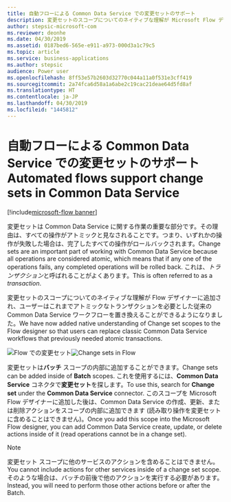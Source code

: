 ```yaml
---
title: 自動フローによる Common Data Service での変更セットのサポート
description: 変更セットのスコープについてのネイティブな理解が Microsoft Flow デザイナーに追加され、ユーザーはこれまでアトミックなトランザクションを必要とした従来の Common Data Service ワークフローを置き換えることができるようになりました。
author: stepsic-microsoft-com
ms.reviewer: deonhe
ms.date: 04/30/2019
ms.assetid: 0187bed6-565e-e911-a973-000d3a1c79c5
ms.topic: article
ms.service: business-applications
ms.author: stepsic
audience: Power user
ms.openlocfilehash: 8ff53e57b2603d32770c044a11a0f531e3cff419
ms.sourcegitcommit: 2a74fca6d58a1a6abe2c19cac21deae64d5fd8af
ms.translationtype: HT
ms.contentlocale: ja-JP
ms.lasthandoff: 04/30/2019
ms.locfileid: "1445812"
---
```

# <a name="automated-flows-support-change-sets-in-common-data-service"></a><span data-ttu-id="d80e7-103">自動フローによる Common Data Service での変更セットのサポート</span><span class="sxs-lookup"><span data-stu-id="d80e7-103">Automated flows support change sets in Common Data Service</span></span>

[!include[microsoft-flow banner](../includes/microsoft-flow.md)]

<span data-ttu-id="d80e7-104">変更セットは Common Data Service に関する作業の重要な部分です。その理由は、すべての操作がアトミックと見なされることです。つまり、いずれかの操作が失敗した場合は、完了したすべての操作がロールバックされます。</span><span class="sxs-lookup"><span data-stu-id="d80e7-104">Change sets are an important part of working with Common Data Service because all operations are considered atomic, which means that if any one of the operations fails, any completed operations will be rolled back.</span></span> <span data-ttu-id="d80e7-105">これは、*トランザクション*と呼ばれることがよくあります。</span><span class="sxs-lookup"><span data-stu-id="d80e7-105">This is often referred to as a *transaction*.</span></span>

<span data-ttu-id="d80e7-106">変更セットのスコープについてのネイティブな理解が Flow デザイナーに追加され、ユーザーはこれまでアトミックなトランザクションを必要とした従来の Common Data Service ワークフローを置き換えることができるようになりました。</span><span class="sxs-lookup"><span data-stu-id="d80e7-106">We have now added native understanding of Change set scopes to the Flow designer so that users can replace classic Common Data Service workflows that previously needed atomic transactions.</span></span>

<span data-ttu-id="d80e7-107">![Flow での変更セット](media/ChangeSets-1.png "Flow での変更セット")</span><span class="sxs-lookup"><span data-stu-id="d80e7-107">![Change sets in Flow](media/ChangeSets-1.png "Change sets in Flow")</span></span>

<span data-ttu-id="d80e7-108">変更セットは**バッチ** スコープの内部に追加することができます。</span><span class="sxs-lookup"><span data-stu-id="d80e7-108">Change sets can be added inside of **Batch** scopes.</span></span> <span data-ttu-id="d80e7-109">これを使用するには、**Common Data Service** コネクタで**変更セット**を探します。</span><span class="sxs-lookup"><span data-stu-id="d80e7-109">To use this, search for **Change set** under the **Common Data Service** connector.</span></span> <span data-ttu-id="d80e7-110">このスコープを Microsoft Flow デザイナーに追加した後は、Common Data Service の作成、更新、または削除アクションをスコープの内部に追加できます (読み取り操作を変更セットに含めることはできません)。</span><span class="sxs-lookup"><span data-stu-id="d80e7-110">Once you add this scope into the Microsoft Flow designer, you can add Common Data Service create, update, or delete actions inside of it (read operations cannot be in a change set).</span></span>

> [!NOTE]
> <span data-ttu-id="d80e7-111">変更セット スコープに他のサービスのアクションを含めることはできません。</span><span class="sxs-lookup"><span data-stu-id="d80e7-111">You cannot include actions for other services inside of a change set scope.</span></span> <span data-ttu-id="d80e7-112">そのような場合は、バッチの前後で他のアクションを実行する必要があります。</span><span class="sxs-lookup"><span data-stu-id="d80e7-112">Instead, you will need to perform those other actions before or after the Batch.</span></span>
